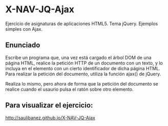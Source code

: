 # X-NAV-JQ-Ajax
Ejercicio de asignaturas de aplicaciones HTML5. Tema jQuery. Ejemplos simples con Ajax.

## Enunciado

Escribe un programa que, una vez está cargado el árbol DOM de una página HTML, realice la petición HTTP de un documento con un texto, y lo incluya en el elemento con un cierto identificador de dicha página HTML. Para realizar la petición del documento, utiliza la función ajax() de jQuery.

Realiza lo mismo, pero ahora de forma que la petición del documento se realice cuando el usaurio pulsa el ratón sobre otro elemento.

## Para visualizar el ejercicio:

http://saulibanez.github.io/X-NAV-JQ-Ajax

